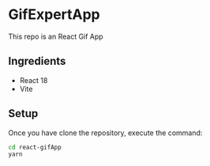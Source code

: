# GifExpertApp

This repo is an React Gif App

## Ingredients

- React 18
- Vite

## Setup

Once you have clone the repository, execute the command:

```sh
cd react-gifApp
yarn
```
